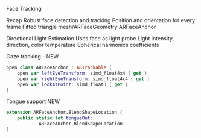 

Face Tracking


Recap
Robust face detection and tracking Position and orientation for every frame Fitted triangle mesh/ARFaceGeometry ARFaceAnchor



Directional Light Estimation
Uses face as light probe
Light intensity, direction, color temperature Spherical harmonics coefficients




Gaze tracking  - NEW

```swift
open class ARFaceAnchor : ARTrackable {
    open var leftEyeTransform: simd_float4x4 { get } 
    open var rightEyeTransform: simd_float4x4 { get } 
    open var lookAtPoint: simd_float3 { get }
}
```

Tongue support
NEW

```swift  
extension ARFaceAnchor.BlendShapeLocation {
    public static let tongueOut:
            ARFaceAnchor.BlendShapeLocation
}
```